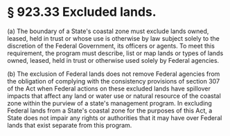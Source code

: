 # § 923.33   Excluded lands.

(a) The boundary of a State's coastal zone must exclude lands owned, leased, held in trust or whose use is otherwise by law subject solely to the discretion of the Federal Government, its officers or agents. To meet this requirement, the program must describe, list or map lands or types of lands owned, leased, held in trust or otherwise used solely by Federal agencies.


(b) The exclusion of Federal lands does not remove Federal agencies from the obligation of complying with the consistency provisions of section 307 of the Act when Federal actions on these excluded lands have spillover impacts that affect any land or water use or natural resource of the coastal zone within the purview of a state's management program. In excluding Federal lands from a State's coastal zone for the purposes of this Act, a State does not impair any rights or authorities that it may have over Federal lands that exist separate from this program.




